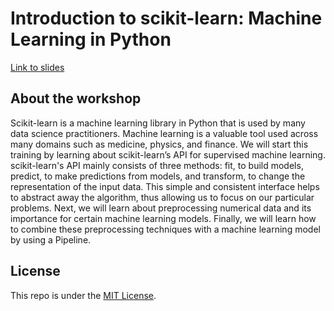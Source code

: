 # Introduction to scikit-learn: Machine Learning in Python

[Link to slides](https://thomasjpfan.github.io/ml-workshop-intro/)

## About the workshop

Scikit-learn is a machine learning library in Python that is used by many data science practitioners. Machine learning is a valuable tool used across many domains such as medicine, physics, and finance. We will start this training by learning about scikit-learn’s API for supervised machine learning. scikit-learn's API mainly consists of three methods: fit, to build models, predict, to make predictions from models, and transform, to change the representation of the input data. This simple and consistent interface helps to abstract away the algorithm, thus allowing us to focus on our particular problems. Next, we will learn about preprocessing numerical data and its importance for certain machine learning models. Finally, we will learn how to combine these preprocessing techniques with a machine learning model by using a Pipeline.

## License

This repo is under the [MIT License](LICENSE).
